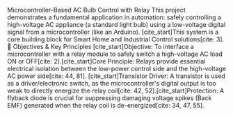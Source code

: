 Microcontroller-Based AC Bulb Control with Relay
​This project demonstrates a fundamental application in automation: safely controlling a high-voltage AC appliance (a standard light bulb) using a low-voltage digital signal from a microcontroller (like an Arduino). [cite_start]This system is a core building block for Smart Home and Industrial Control solutions[cite: 3].
​🎯 Objectives & Key Principles
​[cite_start]Objective: To interface a microcontroller with a relay module to safely switch a high-voltage AC load ON or OFF[cite: 2].
​[cite_start]Core Principle: Relays provide essential electrical isolation between the low-power control side and the high-voltage AC power side[cite: 44, 81].
​[cite_start]Transistor Driver: A transistor is used as a driver/electronic switch, as the microcontroller's digital output is too weak to directly energize the relay coil[cite: 42, 52].
​[cite_start]Protection: A flyback diode is crucial for suppressing damaging voltage spikes (Back EMF) generated when the relay coil is de-energized[cite: 34, 47, 55].
